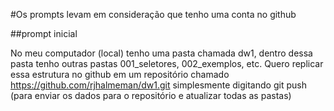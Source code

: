 

#Os prompts levam em consideração que tenho uma conta no github

##prompt inicial

No meu computador (local) tenho uma pasta chamada dw1, dentro dessa pasta tenho outras pastas 001_seletores, 002_exemplos, etc.
Quero replicar essa estrutura no github em um repositório chamado https://github.com/rjhalmeman/dw1.git
simplesmente digitando git push (para enviar os dados para o repositório e atualizar todas as pastas) 
